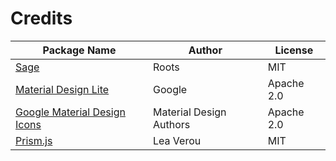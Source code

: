 Credits
==

| Package Name | Author | License |
| ------------ | ------ | ------- |
| [Sage](https://github.com/roots/sage) | Roots | MIT |
| [Material Design Lite](https://github.com/google/material-design-lite) | Google | Apache 2.0 |
| [Google Material Design Icons](https://github.com/google/material-design-icons) | Material Design Authors | Apache 2.0 |
| [Prism.js](https://github.com/PrismJS/prism) | Lea Verou | MIT |
